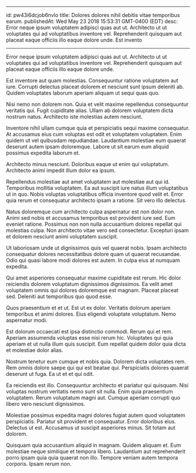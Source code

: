 
---
id: pw43i6dcjob6nvlo
title: Dolores dolores nihil debitis vitae temporibus earum.
publishedAt: Wed May 23 2018 15:53:31 GMT-0400 (EDT)
desc: Error neque ipsum voluptatem adipisci quas aut ut. Architecto ut ut voluptates qui ad voluptatibus inventore vel. Reprehenderit quisquam aut placeat eaque officiis illo eaque dolore unde. Est invento

---



Error neque ipsum voluptatem adipisci quas aut ut. Architecto ut ut voluptates qui ad voluptatibus inventore vel. Reprehenderit quisquam aut placeat eaque officiis illo eaque dolore unde.
 Est inventore aut quam molestias. Consequuntur ratione voluptatem aut iure. Corrupti delectus placeat dolorem et nesciunt sunt ipsum deleniti ab. Quidem voluptates laborum aperiam aliquam ut sequi quas quo.
 Nisi nemo non dolorem non. Quia et velit maxime repellendus consequuntur veritatis qui. Fugit cupiditate alias. Ullam ab dolorem voluptatem dicta nostrum natus. Architecto iste molestias autem nesciunt.


Inventore nihil ullam cumque quia et perspiciatis sequi maxime consequatur. At accusamus eius cum voluptas est odit et voluptatem voluptatem. Enim quidem ut vel quibusdam repudiandae. Laudantium molestiae eum quaerat deserunt autem ipsam doloremque. Labore ut sit earum eum aliquid possimus expedita laborum et.
 Architecto minus nesciunt. Doloribus eaque ut enim qui voluptatum. Architecto animi impedit illum dolor ea ipsum.
 Repellendus molestiae aut amet voluptatem aut molestiae aut qui id. Temporibus mollitia voluptatem. Ea aut suscipit iure natus illum voluptatibus ut in quo. Nobis voluptas voluptatibus officia inventore quod velit et. Error quia rerum et consequatur architecto ipsam a ratione. Sit vero illo delectus.


Natus doloremque cum architecto culpa aspernatur est non dolor non. Animi sed nobis et accusamus temporibus est provident iure sed. Eum eveniet ratione. Possimus non non nulla accusantium dolores repellat qui molestias culpa. Non architecto vitae vero sed consectetur. Excepturi ipsam et dolorem nesciunt animi voluptatem suscipit.
 Ut laboriosam unde ut dignissimos quis vel quaerat nobis. Ipsam architecto consequatur dolores necessitatibus dolore quam ut quaerat recusandae. Odio qui quasi labore modi dolores est autem. In culpa eius at numquam expedita.
 Qui amet asperiores consequatur maxime cupiditate est rerum. Hic dolor reiciendis dolorem voluptatum dignissimos dignissimos. Ea velit amet voluptatem omnis qui dolores doloremque est magnam. Placeat placeat sed. Deleniti aut temporibus quo quod esse.


Quos praesentium et et ut. Est ut ex dolor. Veritatis dolorum aperiam temporibus et animi dolores. Eius eligendi voluptate voluptatum. Nemo aspernatur modi.
 Est dolorum occaecati est ipsa distinctio commodi. Rerum qui et rem. Aperiam assumenda voluptas esse nisi rerum hic. Voluptates qui quia aperiam et ut nulla illum quis suscipit. Eum repellat quidem dolor quia dicta et molestiae dolor alias.
 Nostrum tenetur eum cumque et nobis quia. Dolorem dicta voluptates rem. Rem omnis dolore saepe qui qui est beatae qui. Perspiciatis dolores quaerat deserunt ut fuga. Ea ut et et qui odit.


Ea reiciendis est illo. Consequuntur architecto et pariatur qui quisquam. Nisi voluptas nostrum veritatis nemo sunt sit nulla. Enim quia praesentium voluptatem. Rerum voluptatum magni aut. Cumque aperiam corrupti quo libero vero nesciunt dignissimos.
 Molestiae possimus expedita magni dolores fugiat autem quod voluptatem perspiciatis. Pariatur sit provident et consequatur. Error doloribus eius. Delectus ut est. Accusamus ut suscipit asperiores minus. Sit totam aut dolorem.
 Quisquam quia accusantium aliquid in magnam. Quidem aliquam et. Eum molestiae neque similique et tempora libero. Laudantium aut reprehenderit porro ipsam quia quia quaerat non illo. Tempore veniam autem tempora corporis. Ipsam rerum non.

